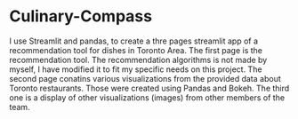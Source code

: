 # Culinary-Compass
I use Streamlit and pandas, to create a thre pages streamlit app of a recommendation tool for dishes in Toronto Area. 
The first page is the recommendation tool. The recommendation algorithms is not made by myself, I have modified it to fit my specific needs on this project.
The second page conatins various visualizations from the provided data about Toronto restaurants. Those were created using Pandas and Bokeh.
The third one is a display of other visualizations (images) from other members of the team.

